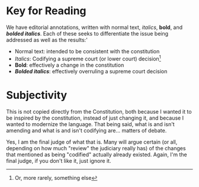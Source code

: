 # Key for Reading 

We have editorial annotations, written with normal text, *italics*, **bold**, and ***bolded italics***. 
Each of these seeks to differentiate the issue being addressed as well as the results:'

- Normal text: intended to be consistent with the constitution 
- *Italics*: Codifying a supreme court (or lower court) decision[^1] 
- **Bold**: effectively a change in the constitution
- ***Bolded italics***: effectively overruling a supreme court decision 

# Subjectivity 

This is not copied directly from the Constitution, both because I wanted it to be inspired by the constitution, instead of just changing it, and because I wanted to modernize the language.
That being said, what is and isn't amending and what is and isn't codifying are... matters of debate.

Yes, I am the final judge of what that is.
Many will argue certain (or all, depending on how much "review" the judiciary really has) of the changes that mentioned as being "codified" actually already existed.
Again, I'm the final judge, if you don't like it, just ignore it.


[^1]: Or, more rarely, something else